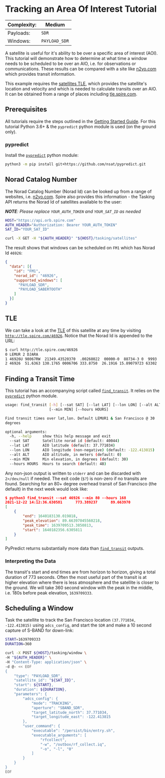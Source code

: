 # Tracking an Area Of Interest Tutorial

|Complexity:|Medium|
|-|-|
|Payloads:|`SDR`|
|Windows:|`PAYLOAD_SDR`|

A satellite is useful for it's ability to be over a specific area of interest (AOI). This tutorial will demonstrate how to determine at what time a window needs to be scheduled to be over an AIO, i.e. for observations or communications. These results can be compared with a site like [n2yo.com](https://www.n2yo.com/passes/?s=46926) which provides transit information.

This example requires the [satellites TLE](https://en.wikipedia.org/wiki/Two-line_element_set), which provides the satellite's location and velocity and which is needed to calculate transits over an AIO. It can be obtained from a range of places including [tle.spire.com](http://tle.spire.com/).


## Prerequisites

All tutorials require the steps outlined in the [Getting Started Guide](GettingStarted.md#execution-environment-setup). For this tutorial Python 3.6+ & the `pypredict` python module is used (on the ground only).

### pypredict

Install the [`pypredict`](https://github.com/nsat/pypredict) python module:

```bash
python3 -m pip install git+https://github.com/nsat/pypredict.git
```

## Norad Catalog Number

The Norad Catalog Number (Norad Id) can be looked up from a range of websites, i.e. [n2yo.com](https://www.n2yo.com/). Spire also provides this information - the Tasking API returns the Norad Id of satellites available to the user:

_**NOTE**: Please replace `YOUR_AUTH_TOKEN` and `YOUR_SAT_ID` as needed_

```bash
HOST="https://api.orb.spire.com"
AUTH_HEADER="Authorization: Bearer YOUR_AUTH_TOKEN"
SAT_ID="YOUR_SAT_ID"

curl -X GET -H "${AUTH_HEADER}" "${HOST}/tasking/satellites"
```

The result shows that windows can be scheduled on `FM1` which has Norad Id `46926`:

```json
{
  "data": [{
    "id": "FM1",
    "norad_id": "46926",
    "supported_windows": [
      "PAYLOAD_SDR",
      "PAYLOAD_SABERTOOTH"
    ]
  }]
}
```

## TLE

We can take a look at the [TLE](https://en.wikipedia.org/wiki/Two-line_element_set) of this satellite at any time by visiting [`http://tle.spire.com/46926`](http://tle.spire.com/46926). Notice that the Norad Id is appended to the URL:

```bash
$ curl http://tle.spire.com/46926
0 LEMUR 2 DJARA
1 46926U 98067RW  21349.43520370  .00268022  00000-0  88734-3 0  9993
2 46926  51.6363 130.1765 0006706 333.8750  26.1916 15.89079723 63302
```

## Finding a Transit Time

This tutorial has an accompanying script called [`find_transit`](https://github.com/nsat/space-services-user-guide/blob/main/tutorials/aoi/find_transit). It relies on the [`pypredict`](https://github.com/nsat/pypredict) python module.

```bash
usage: find_transit [-h] [--sat SAT] [--lat LAT] [--lon LON] [--alt ALT]
                    [--min MIN] [--hours HOURS]

Find transit times over lat,lon. Default LEMUR1 & San Francisco @ 30
degrees

optional arguments:
  -h, --help     show this help message and exit
  --sat SAT      Satellite norad id (default: 40044)
  --lat LAT      AIO latitude (default: 37.771034)
  --lon LON      AIO longitude (non-negative) (default: -122.413815)
  --alt ALT      AIO altitude, in meters (default: 0)
  --min MIN      Min elevation, in degrees (default: 30)
  --hours HOURS  Hours to search (default: 48)
  ```

Any non-json output is written to `stderr` and can be discarded with `2>/dev/null` if needed. The exit code (`$?`) is non-zero if no transits are found. Searching for an 80+ degree overhead transit of San Francisco (the default) in the next week would look like:

```json
$ python3 find_transit --sat 46926 --min 80 --hours 168
2021-12-22 14:12:36.630581      773.389237      89.663970
[
    {
        "end": 1640183130.019818,
        "peak_elevation": 89.66397045560218,
        "peak_time": 1639709513.3850813,
        "start": 1640182356.6305811
    }
]
```

PyPredict returns substantially more data than [`find_transit`](https://github.com/nsat/space-services-user-guide/blob/main/tutorials/aoi/find_transit) outputs.


### Interpreting the Data

The transit's start and end times are from horizon to horizon, giving a total duration of 773 seconds. Often the most useful part of the transit is at higher elevation where there is less atmosphere and the satellite is closer to the ground. We will take 360 second window with the peak in the middle, i.e. 180s before peak elevation, `1639709333`.


## Scheduling a Window

Task the satellite to track the San Francisco location `(37.771034, -122.413815)` using `adcs_config`, and start the `SDR` and make a 10 second capture of S-BAND for down-link:



```bash
START=1639709333
DURATION=360

curl -X POST ${HOST}/tasking/window \
-H "${AUTH_HEADER}" \
-H "Content-Type: application/json" \
-d @- << EOF
{
    "type": "PAYLOAD_SDR",
    "satellite_id": "${SAT_ID}",
    "start": ${START},
    "duration": ${DURATION},
    "parameters": {
        "adcs_config": {
            "mode": "TRACKING",
            "aperture": "SBAND_SDR",
            "target_latitude_north": 37.771034,
            "target_longitude_east": -122.413815
        },        
        "user_command": {
            "executable": "/persist/bin/entry.sh",
            "executable_arguments": [
                "rfcollect",
                "-w", "/outbox/rf_collect.iq",
                "-o", "-l", "0"
            ]
        }
    }
}
EOF
```